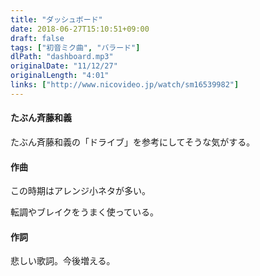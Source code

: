 ```yaml
---
title: "ダッシュボード"
date: 2018-06-27T15:10:51+09:00
draft: false
tags: ["初音ミク曲", "バラード"]
dlPath: "dashboard.mp3"
originalDate: "11/12/27"
originalLength: "4:01"
links: ["http://www.nicovideo.jp/watch/sm16539982"]
---
```


#### たぶん斉藤和義

たぶん斉藤和義の「ドライブ」を参考にしてそうな気がする。

#### 作曲

この時期はアレンジ小ネタが多い。

転調やブレイクをうまく使っている。

#### 作詞

悲しい歌詞。今後増える。
